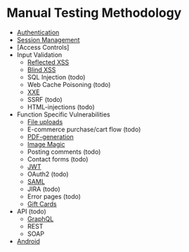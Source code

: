 # Manual Testing Methodology


+ [Authentication](https://github.com/Bengman/Methodology/blob/master/authentication.md)
+ [Session Management](https://github.com/Bengman/Methodology/blob/master/session_management.md)
+ [Access Controls]
+ Input Validation
  - [Reflected XSS](https://github.com/Bengman/Methodology/blob/master/reflected_xss.md)
  - [Blind XSS](https://github.com/Bengman/Methodology/blob/master/blind_xss.md)
  - SQL Injection (todo)
  - Web Cache Poisoning (todo)
  - [XXE](https://github.com/Bengman/Methodology/blob/master/xxe.md)
  - SSRF (todo)
  - HTML-injections (todo)
+ Function Specific Vulnerabilities
  - [File uploads](https://github.com/Bengman/Methodology/blob/master/file_upload.md)
  - E-commerce purchase/cart flow (todo)
  - [PDF-generation](https://github.com/Bengman/Methodology/blob/master/pdf_gen.md)
  - [Image Magic](https://github.com/Bengman/Methodology/blob/master/image_magic.md)
  - Posting comments (todo)
  - Contact forms (todo)
  - [JWT](https://github.com/Bengman/Methodology/blob/master/jwt.md)
  - OAuth2 (todo)
  - [SAML](https://github.com/Bengman/Methodology/blob/master/saml.md)
  - JIRA (todo)
  - Error pages (todo)
  - [Gift Cards](https://github.com/Bengman/Methodology/blob/master/gift_cards.md)
+ API (todo)
  - [GraphQL](https://github.com/Bengman/Methodology/blob/master/graphql.md)
  - REST
  - SOAP
+ [Android](https://github.com/Bengman/Methodology/blob/master/android.md)

